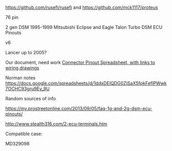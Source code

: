 https://github.com/rusefi/rusefi and https://github.com/mck1117/proteus

76 pin

2 gen DSM
1995-1999 Mitsubishi Eclipse and Eagle Talon Turbo DSM ECU Pinouts 

v6

Lancer up to 2005?


Our document, need work
[Connector Pinout Spreadsheet, with links to wiring drawings](https://docs.google.com/spreadsheets/d/1ZlcC5cdCwjYoV-z49MNaa9zpLiu_ZYBIx5H-j0F6QpI)

Norman notes https://docs.google.com/spreadsheets/d/1ddxDElQDG0ZjSaX5fpkFeflPWwk7OCHC93gru9Ey_9U

Random sources of info

https://my.prostreetonline.com/2013/09/05/faq-1g-and-2g-dsm-ecu-pinouts/

http://www.stealth316.com/2-ecu-terminals.htm



Compatible case:

MD329098
